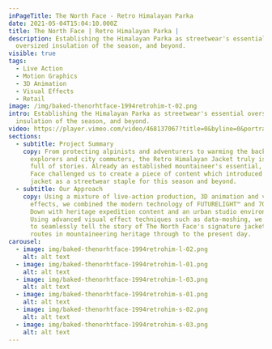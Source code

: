 ```yaml
---
inPageTitle: The North Face - Retro Himalayan Parka
date: 2021-05-04T15:04:10.000Z
title: The North Face | Retro Himalayan Parka |
description: Establishing the Himalayan Parka as streetwear's essential
  oversized insulation of the season, and beyond.
visible: true
tags:
  - Live Action
  - Motion Graphics
  - 3D Animation
  - Visual Effects
  - Retail
image: /img/baked-thenorhtface-1994retrohim-t-02.png
intro: Establishing the Himalayan Parka as streetwear's essential oversized
  insulation of the season, and beyond.
video: https://player.vimeo.com/video/468137067?title=0&byline=0&portrait=0
sections:
  - subtitle: Project Summary
    copy: From protecting alpinists and adventurers to warming the backs of urban
      explorers and city commuters, the Retro Himalayan Jacket truly is a jacket
      full of stories. Already an established mountaineer's essential, The North
      Face challenged us to create a piece of content which introduced the
      jacket as a streetwear staple for this season and beyond.
  - subtitle: Our Approach
    copy: Using a mixture of live-action production, 3D animation and visual
      effects, we combined the modern technology of FUTURELIGHT™ and 700 Fill
      Down with heritage expedition content and an urban studio environment.
      Using advanced visual effect techniques such as data-moshing, we were able
      to seamlessly tell the story of The North Face's signature jacket from its
      routes in mountaineering heritage through to the present day.
carousel:
  - image: img/baked-thenorhtface-1994retrohim-l-02.png
    alt: alt text
  - image: img/baked-thenorhtface-1994retrohim-l-01.png
    alt: alt text
  - image: img/baked-thenorhtface-1994retrohim-l-03.png
    alt: alt text
  - image: img/baked-thenorhtface-1994retrohim-s-01.png
    alt: alt text
  - image: img/baked-thenorhtface-1994retrohim-s-02.png
    alt: alt text
  - image: img/baked-thenorhtface-1994retrohim-s-03.png
    alt: alt text
---
```

